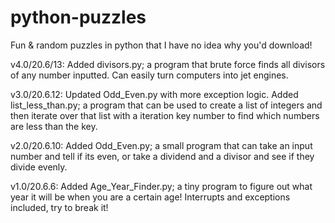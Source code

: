 # python-puzzles
Fun &amp; random puzzles in python that I have no idea why you'd download!

v4.0/20.6/13: Added divisors.py; a program that brute force finds all divisors of any number inputted. Can easily turn computers into jet engines.

v3.0/20.6.12: Updated Odd_Even.py with more exception logic. Added list_less_than.py; a program that can be used to create a list of integers and then iterate over that list with a iteration key number to find which numbers are less than the key.

v2.0/20.6.10: Added Odd_Even.py; a small program that can take an input number and tell if its even, or take a dividend and a divisor and see if they divide evenly.

v1.0/20.6.6: Added Age_Year_Finder.py; a tiny program to figure out what year it will be when you are a certain age! Interrupts and exceptions included, try to break it!
